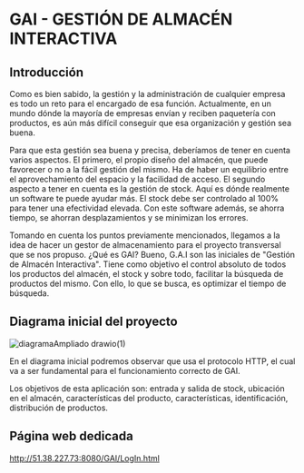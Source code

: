# GAI - GESTIÓN DE ALMACÉN INTERACTIVA

## Introducción

Como es bien sabido, la gestión y la administración de cualquier empresa es todo un reto para el encargado de esa función. Actualmente, en un mundo dónde la mayoría de empresas envían y reciben paquetería con productos, es aún más difícil conseguir que esa organización y gestión sea buena.

Para que esta gestión sea buena y precisa, deberíamos de tener en cuenta varios aspectos. El primero, el propio diseño del almacén, que puede favorecer o no a la fácil gestión del mismo. Ha de haber un equilibrio entre el aprovechamiento del espacio y la facilidad de acceso. El segundo aspecto a tener en cuenta es la gestión de stock. Aquí es dónde realmente un software te puede ayudar más. El stock debe ser controlado al 100% para tener una efectividad elevada. Con este software además, se ahorra tiempo, se ahorran desplazamientos y se minimizan los errores. 

Tomando en cuenta los puntos previamente mencionados, llegamos a la idea de hacer un gestor de almacenamiento para el proyecto transversal que se nos propuso. ¿Qué es GAI? Bueno, G.A.I son las iniciales de "Gestión de Almacén Interactiva". Tiene como objetivo el control absoluto de todos los productos del almacén, el stock y sobre todo, facilitar la búsqueda de productos del mismo. Con ello, lo que se busca, es optimizar el tiempo de búsqueda.


## Diagrama inicial del proyecto
![diagramaAmpliado drawio(1)](https://user-images.githubusercontent.com/95173613/172496629-a6d64e59-b21b-44ae-a89e-ac537f66c8c7.png)


En el diagrama inicial podremos observar que usa el protocolo HTTP, el cual va a ser fundamental para el funcionamiento correcto de GAI.

Los objetivos de esta aplicación son: entrada y salida de stock, ubicación en el almacén, características del producto, características, identificación, distribución de productos.

## Página web dedicada
http://51.38.227.73:8080/GAI/LogIn.html

